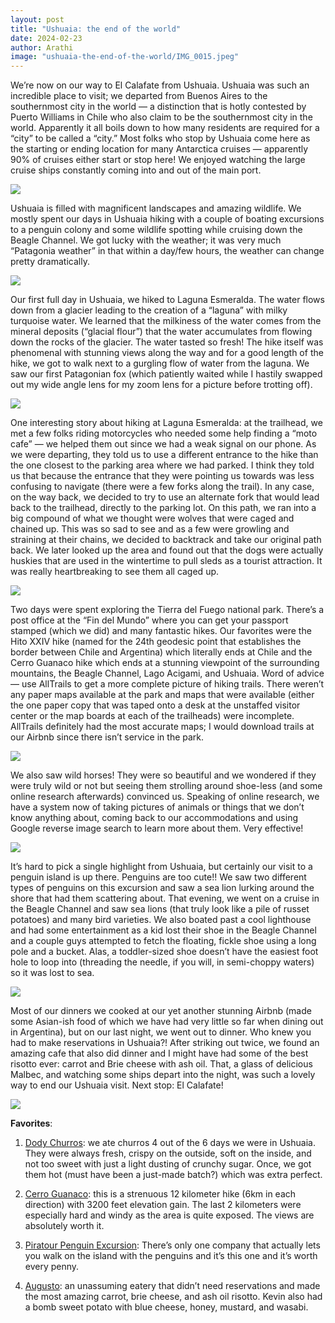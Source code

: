 ```yaml
---
layout: post
title: "Ushuaia: the end of the world"
date: 2024-02-23
author: Arathi
image: "ushuaia-the-end-of-the-world/IMG_0015.jpeg"
---
```


We’re now on our way to El Calafate from Ushuaia. Ushuaia was such an incredible place to visit; we departed from Buenos Aires to the southernmost city in the world — a distinction that is hotly contested by Puerto Williams in Chile who also claim to be the southernmost city in the world. Apparently it all boils down to how many residents are required for a “city” to be called a “city.” Most folks who stop by Ushuaia come here as the starting or ending location for many Antarctica cruises — apparently 90% of cruises either start or stop here! We enjoyed watching the large cruise ships constantly coming into and out of the main port.

![](assets/img/ushuaia-the-end-of-the-world/PXL_20240218_220428039_Original.jpg)

Ushuaia is filled with magnificent landscapes and amazing wildlife. We mostly spent our days in Ushuaia hiking with a couple of boating excursions to a penguin colony and some wildlife spotting while cruising down the Beagle Channel. We got lucky with the weather; it was very much “Patagonia weather” in that within a day/few hours, the weather can change pretty dramatically.

![](assets/img/ushuaia-the-end-of-the-world/P2180090_Original.jpg)

Our first full day in Ushuaia, we hiked to Laguna Esmeralda. The water flows down from a glacier leading to the creation of a “laguna” with milky turquoise water. We learned that the milkiness of the water comes from the mineral deposits (“glacial flour”) that the water accumulates from flowing down the rocks of the glacier. The water tasted so fresh! The hike itself was phenomenal with stunning views along the way and for a good length of the hike, we got to walk next to a gurgling flow of water from the laguna. We saw our first Patagonian fox (which patiently waited while I hastily swapped out my wide angle lens for my zoom lens for a picture before trotting off).

![](assets/img/ushuaia-the-end-of-the-world/P2180086_Original.jpg)

One interesting story about hiking at Laguna Esmeralda: at the trailhead, we met a few folks riding motorcycles who needed some help finding a “moto cafe” — we helped them out since we had a weak signal on our phone. As we were departing, they told us to use a different entrance to the hike than the one closest to the parking area where we had parked. I think they told us that because the entrance that they were pointing us towards was less confusing to navigate (there were a few forks along the trail). In any case, on the way back, we decided to try to use an alternate fork that would lead back to the trailhead, directly to the parking lot. On this path, we ran into a big compound of what we thought were wolves that were caged and chained up. This was so sad to see and as a few were growling and straining at their chains, we decided to backtrack and take our original path back. We later looked up the area and found out that the dogs were actually huskies that are used in the wintertime to pull sleds as a tourist attraction. It was really heartbreaking to see them all caged up.

![](assets/img/ushuaia-the-end-of-the-world/PXL_20240218_180907796_Original.jpg)

Two days were spent exploring the Tierra del Fuego national park. There’s a post office at the “Fin del Mundo” where you can get your passport stamped (which we did) and many fantastic hikes. Our favorites were the Hito XXIV hike (named for the 24th geodesic point that establishes the border between Chile and Argentina) which literally ends at Chile and the Cerro Guanaco hike which ends at a stunning viewpoint of the surrounding mountains, the Beagle Channel, Lago Acigami, and Ushuaia. Word of advice — use AllTrails to get a more complete picture of hiking trails. There weren’t any paper maps available at the park and maps that were available (either the one paper copy that was taped onto a desk at the unstaffed visitor center or the map boards at each of the trailheads) were incomplete. AllTrails definitely had the most accurate maps; I would download trails at our Airbnb since there isn’t service in the park.

![](assets/img/ushuaia-the-end-of-the-world/P2190151_Original.jpg)

We also saw wild horses! They were so beautiful and we wondered if they were truly wild or not but seeing them strolling around shoe-less (and some online research afterwards) convinced us. Speaking of online research, we have a system now of taking pictures of animals or things that we don’t know anything about, coming back to our accommodations and using Google reverse image search to learn more about them. Very effective!

![](assets/img/ushuaia-the-end-of-the-world/PXL_20240221_192633517_Original.jpg)

It’s hard to pick a single highlight from Ushuaia, but certainly our visit to a penguin island is up there. Penguins are too cute!! We saw two different types of penguins on this excursion and saw a sea lion lurking around the shore that had them scattering about. That evening, we went on a cruise in the Beagle Channel and saw sea lions (that truly look like a pile of russet potatoes) and many bird varieties. We also boated past a cool lighthouse and had some entertainment as a kid lost their shoe in the Beagle Channel and a couple guys attempted to fetch the floating, fickle shoe using a long pole and a bucket. Alas, a toddler-sized shoe doesn’t have the easiest foot hole to loop into (threading the needle, if you will, in semi-choppy waters) so it was lost to sea.

![](assets/img/ushuaia-the-end-of-the-world/P2200064_Original.jpg)

Most of our dinners we cooked at our yet another stunning Airbnb (made some Asian-ish food of which we have had very little so far when dining out in Argentina), but on our last night, we went out to dinner. Who knew you had to make reservations in Ushuaia?! After striking out twice, we found an amazing cafe that also did dinner and I might have had some of the best risotto ever: carrot and Brie cheese with ash oil. That, a glass of delicious Malbec, and watching some ships depart into the night, was such a lovely way to end our Ushuaia visit. Next stop: El Calafate!

![](assets/img/ushuaia-the-end-of-the-world/P2210032_Original.jpg)

**Favorites**:

1. [Dody Churros](https://maps.app.goo.gl/W82YF4jHuroaMwMo8?g_st=ic): we ate churros 4 out of the 6 days we were in Ushuaia. They were always fresh, crispy on the outside, soft on the inside, and not too sweet with just a light dusting of crunchy sugar. Once, we got them hot (must have been a just-made batch?) which was extra perfect.

2. [Cerro Guanaco](https://www.alltrails.com/es/ruta/argentina/tierra-del-fuego/sendero-cerro-guanaco): this is a strenuous 12 kilometer hike (6km in each direction) with 3200 feet elevation gain. The last 2 kilometers were especially hard and windy as the area is quite exposed. The views are absolutely worth it.

3. [Piratour Penguin Excursion](https://piratour.net/): There’s only one company that actually lets you walk on the island with the penguins and it’s this one and it’s worth every penny.

4. [Augusto](https://maps.app.goo.gl/ZW2Y5ARWBLMueD3i7?g_st=ic): an unassuming eatery that didn’t need reservations and made the most amazing carrot, brie cheese, and ash oil risotto. Kevin also had a bomb sweet potato with blue cheese, honey, mustard, and wasabi.
